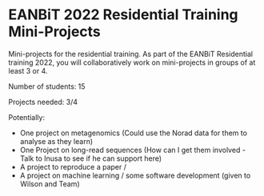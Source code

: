 # EANBiT 2022 Residential Training Mini-Projects

Mini-projects for the residential training. As part of the EANBiT Residential training 2022, you will collaboratively work on mini-projects in groups of at least 3 or 4.

Number of students: 15

Projects needed: 3/4

Potentially:
- One project on metagenomics (Could use the Norad data for them to analyse as they learn)
- One Project on long-read sequences (How can I get them involved - Talk to Inusa to see if he can support here)
- A project to reproduce a paper / 
- A project on machine learning / some software development (given to Wilson and Team)

